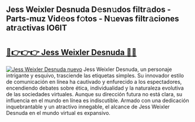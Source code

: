 ## Jess Weixler Desnuda D𝚎sn𝚞dos filtr𝚊dos - Parts-muz Vid𝚎os f𝚘tos - N𝚞evas filtr𝚊ciones atr𝚊ctivas lO6IT

# <h2><a href="http://mb0ef0.tromn.icu/?c=Jess+Weixler+Desnuda">🔗👉👉👉 Jess Weixler Desnuda 🔗🔗</a></h2>

[![Jess Weixler Desnuda nuevo](https://i.imgur.com/pEAQMta.gif)](http://mb0ef0.tromn.icu/?c=Jess+Weixler+Desnuda)
Jess Weixler Desnuda, un personaje intrigante y esquivo, trasciende las etiquetas simples. Su innovador estilo de comunicación en línea ha cautivado y enfurecido a los espectadores, encendiendo debates sobre ética, individualidad y la naturaleza evolutiva de las sociedades virtuales. Aunque su dirección futura no está clara, su influencia en el mundo en línea es indiscutible. Armado con una dedicación inquebrantable y un atractivo innegable, el alcance de Jess Weixler Desnuda en el mundo virtual es expansivo.
